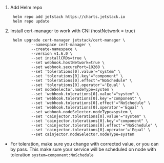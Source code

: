 1. Add Helm repo

        helm repo add jetstack https://charts.jetstack.io
        helm repo update
2. Install cert-manager to work with CNI (hostNetwork = true) 

        helm upgrade cert-manager jetstack/cert-manager \
                --namespace cert-manager \
                --create-namespace \
                --version v1.6.0 \
                --set installCRDs=true \
                --set webhook.hostNetwork=true \
                --set webhook.securePort=10260 \
                --set 'tolerations[0].value'="system" \
                --set 'tolerations[0].key'="component" \
                --set 'tolerations[0].effect'="NoSchedule" \
                --set 'tolerations[0].operator'='Equal' \
                --set nodeSelector.nodeType=system \
                --set 'webhook.tolerations[0].value'="system" \
                --set 'webhook.tolerations[0].key'="component" \
                --set 'webhook.tolerations[0].effect'="NoSchedule" \
                --set 'webhook.tolerations[0].operator'='Equal' \
                --set webhook.nodeSelector.nodeType=system \
                --set 'cainjector.tolerations[0].value'="system" \
                --set 'cainjector.tolerations[0].key'="component" \
                --set 'cainjector.tolerations[0].effect'="NoSchedule" \
                --set 'cainjector.tolerations[0].operator'='Equal' \
                --set cainjector.nodeSelector.nodeType=system

* For toleration, make sure you change with corrected value, or you can by pass. This make sure your service will be scheduled on node with toleration `system=component:NoSchedule`
